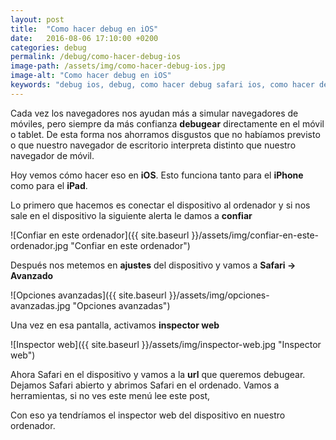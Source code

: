 ```yaml
---
layout: post
title:  "Como hacer debug en iOS"
date:   2016-08-06 17:10:00 +0200
categories: debug
permalink: /debug/como-hacer-debug-ios
image-path: /assets/img/como-hacer-debug-ios.jpg
image-alt: "Como hacer debug en iOS"
keywords: "debug ios, debug, como hacer debug safari ios, como hacer debug en ios, debugear ios"
---
```

Cada vez los navegadores nos ayudan más a simular navegadores de móviles, 
pero siempre da más confianza **debugear** directamente en el móvil o tablet. 
De esta forma nos ahorramos disgustos que no habíamos previsto o que 
nuestro navegador de escritorio interpreta distinto que nuestro navegador de móvil.

Hoy vemos cómo hacer eso en **iOS**. Esto funciona tanto para el **iPhone** como para el **iPad**.

Lo primero que hacemos es conectar el dispositivo al ordenador y si nos 
sale en el dispositivo la siguiente alerta le damos a **confiar**

![Confiar en este ordenador]({{ site.baseurl }}/assets/img/confiar-en-este-ordenador.jpg "Confiar en este ordenador")

Después nos metemos en **ajustes** del dispositivo y vamos a **Safari -> Avanzado**

![Opciones avanzadas]({{ site.baseurl }}/assets/img/opciones-avanzadas.jpg "Opciones avanzadas")

Una vez en esa pantalla, activamos **inspector web**

![Inspector web]({{ site.baseurl }}/assets/img/inspector-web.jpg "Inspector web")

Ahora Safari en el dispositivo y vamos a la **url** que queremos debugear. Dejamos Safari abierto y abrimos Safari en el ordenado. Vamos a herramientas, si no ves este menú lee este post, 

Con eso ya tendríamos el inspector web  del dispositivo en nuestro ordenador.